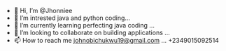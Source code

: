 - 👋 Hi, I’m @Jhonniee
- 👀 I’m intrested java and python coding...
- 🌱 I’m currently learning perfecting java coding ...
- 💞️ I’m looking to collaborate on building applications ...
- 📫 How to reach me johnobichukwu19@gmail.com ...
+2349015092514
<!---
Jhonniee/Jhonniee is a ✨ special ✨ respository because its `README.md` (this file) appears on your GitHub profile.
You can click the Preview link to take a look at your changes.
--->
